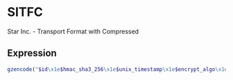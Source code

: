 # SITFC

Star Inc. - Transport Format with Compressed 

## Expression

```php
gzencode("$id\x1e$hmac_sha3_256\x1e$unix_timestamp\x1e$encrypt_algo\x1e$data");
```
